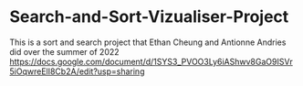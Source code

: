 # Search-and-Sort-Vizualiser-Project
This is a sort and search project that Ethan Cheung and Antionne Andries did over the summer of 2022
https://docs.google.com/document/d/1SYS3_PVOO3Ly6iAShwv8GaO9ISVr5iOqwreElI8Cb2A/edit?usp=sharing
